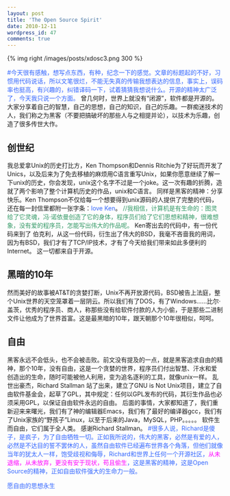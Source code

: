 ```yaml
---
layout: post
title: 'The Open Source Spirit'
date: 2010-12-11
wordpress_id: 47
comments: true
---
```

{% img right /images/posts/xdosc3.png 300 %}

<span style="color: #3366ff;">#今天很有感触，想写点东西，有种，纪念一下的感觉。文章的标题起的不好，习惯用代码说话，所以文笔很烂，不能无失真的传输我想表达的信息，事实上，误码率也挺高，有兴趣的，纠错译码一下，试着猜猜我想说什么。开源的精神太广泛了，今天我只说一个方面。</span> 曾几何时，世界上就没有“闭源”，软件都是开源的。大家分享着自己的智慧，自己的思想，自己的知识，自己的乐趣。一群痴迷技术的人，我们称之为黑客（不要把搞破坏的那些人与之相提并论），以技术为乐趣，创造了很多传世大作。

## 创世纪
我总爱拿Unix的历史打比方，Ken Thompson和Dennis Ritchie为了好玩而开发了Unics，以及后来为了免去移植的麻烦用C语言重写Unix，如果你愿意继续了解一下unix的历史，你会发现，unix这个名字不过是一个joke。这一次有趣的折腾，造就了两个影响了整个计算机历史的作品，unix和C语言。  同样是黑客的精神：分享快乐。Ken Thompson不仅给每一个想要得到unix源码的人提供了完整的代码，还在每一封信里都附一张字条：<span style="color: #3366ff;">love Ken</span>。  <span style="color: #339966;"> //我相信，计算机是有生命的：图灵给了它灵魂，冯·诺依曼创造了它的身体，程序员们给了它们思想和精神，很难想象，没有爱的程序员，怎能写出伟大的作品呢。</span> Ken寄出去的代码中，有一份代码来到了 伯克利，从这一份代码，衍生出了伟大的BSD，我毫不吝啬我的用词，因为有BSD，我们才有了TCP/IP技术，才有了今天给我们带来如此多便利的Internet。  这一切都来自于开源。<!--more-->

## 黑暗的10年
然而美好的故事被AT&amp;T的贪婪打断，Unix不再开放源代码，BSD被告上法庭，整个Unix世界的天空笼罩着一层阴云。所以我们有了DOS，有了Windows……比尔·盖茨，优秀的程序员、商人，称那些没有给软件付款的人为小偷，于是那些二进制文件让他成为了世界首富。这是最黑暗的10年，跟天朝那个10年很相似，呵呵。

## 自由
黑客永远不会低头，也不会被击败。前文没有提及的一点，就是黑客追求自由的精神，那个10年，没有自由，这是一个贪婪的世界，程序员们付出智慧、汗水和爱创造出的生命，随时可能被他人利用，变为追名逐利的工具，就像unix一样。  乱世出豪杰，Richard Stallman 站了出来，建立了GNU is Not Unix项目，建立了自由软件基金会，起草了GPL，其中规定：任何以GPL发布的代码，其衍生作品也必须采用GPL，以保证自由软件永远的自由。  后面的事情，大家都知道了，我们重新迎来来曙光，我们有了神的编辑器Emacs，我们有了最好的编译器gcc，我们有了Unix家族的“野孩子”Linux，以至于后来的Java，MySQL，PHP。。。。。  软件生而自由，它们属于全人类。  感谢Richard Stallman。  <span style="color: #3366ff;"> #很多人说，Richard是傻子，是疯子，为了自由牺牲一切。正如我所说的，伟大的黑客，必然是有爱的人，必然是不达目的誓不罢休的人，虽然自由软件已经遍布世界各个角落，但他们就像当年的犹太人一样，饱受歧视和侮辱，Richard和世界上任何一个开源社区，<span style="color: #ff00ff;">从未退缩，从未放弃，更没有安于现状，苟且偷生</span>，这是黑客的精神，这是Open Source的精神，正如自由软件强大的生命力一般。</span>

<span style="color: #3366ff;"> 愿自由的思想永生</span>
